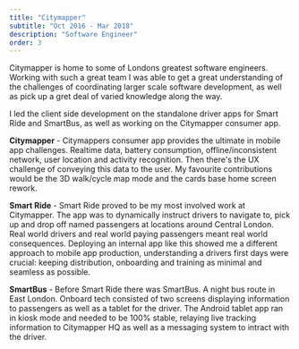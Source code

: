 ```yaml
---
title: "Citymapper"
subtitle: "Oct 2016 - Mar 2018"
description: "Software Engineer" 
order: 3
---
```


Citymapper is home to some of Londons greatest software engineers. Working with such a great team I was able to get a great understanding of the challenges of coordinating larger scale software development, as well as pick up a gret deal of varied knowledge along the way. 

I led the client side development on the standalone driver apps for Smart Ride and SmartBus, as well as working on the Citymapper consumer app. 

**Citymapper** - Citymappers consumer app provides the ultimate in mobile app challenges. Realtime data, battery consumption, offline/inconsistent network, user location and activity recognition. Then there's the UX challenge of conveying this data to the user. My favourite contributions would be the 3D walk/cycle map mode and the cards base home screen rework. 

**Smart Ride** - Smart Ride proved to be my most involved work at Citymapper. The app was to dynamically instruct drivers to navigate to, pick up and drop off named passengers at locations around Central London. Real world drivers and real world paying passengers meant real world consequences. Deploying an internal app like this showed me a different approach to mobile app production, understanding a drivers first days were crucial: keeping distribution, onboarding and training as minimal and seamless as possible. 

**SmartBus** - Before Smart Ride there was SmartBus. A night bus route in East London. Onboard tech consisted of two screens displaying information to passengers as well as a tablet for the driver. The Android tablet app ran in kiosk mode and needed to be 100% stable, relaying live tracking information to Citymapper HQ as well as a messaging system to intract with the driver. 